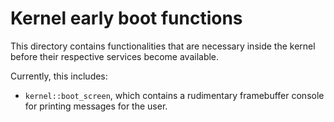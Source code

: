 # Kernel early boot functions

This directory contains functionalities that are necessary inside the kernel before their respective services become available.

Currently, this includes:

 * `kernel::boot_screen`, which contains a rudimentary framebuffer console for printing messages for the user.
